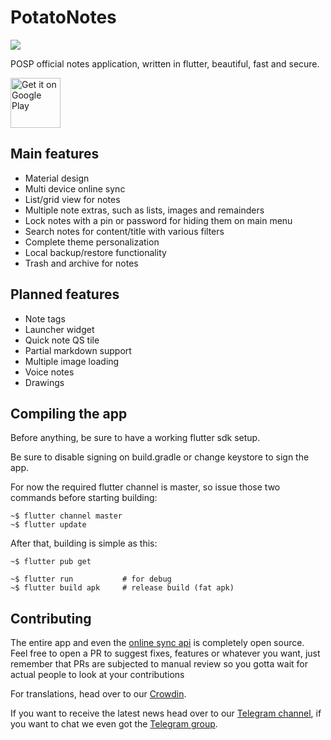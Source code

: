 # PotatoNotes

<img src="https://i.imgur.com/4Fm8gSc.png">

POSP official notes application, written in flutter, beautiful, fast and secure.

<a href='https://play.google.com/store/apps/details?id=com.potatoproject.notes&pcampaignid=pcampaignidMKT-Other-global-all-co-prtnr-py-PartBadge-Mar2515-1'><img alt='Get it on Google Play' src='https://play.google.com/intl/en_us/badges/static/images/badges/en_badge_web_generic.png' height="80px"/></a>

## Main features
- Material design
- Multi device online sync
- List/grid view for notes
- Multiple note extras, such as lists, images and remainders
- Lock notes with a pin or password for hiding them on main menu
- Search notes for content/title with various filters
- Complete theme personalization
- Local backup/restore functionality
- Trash and archive for notes

## Planned features
- Note tags
- Launcher widget
- Quick note QS tile
- Partial markdown support
- Multiple image loading
- Voice notes
- Drawings

## Compiling the app
Before anything, be sure to have a working flutter sdk setup.

Be sure to disable signing on build.gradle or change keystore to sign the app.

For now the required flutter channel is master, so issue those two commands before starting building:
```
~$ flutter channel master
~$ flutter update
```

After that, building is simple as this:
```
~$ flutter pub get

~$ flutter run           # for debug
~$ flutter build apk     # release build (fat apk)
```

## Contributing
The entire app and even the [online sync api](https://github.com/ATechnoHazard/potatosync) is completely open source.  
Feel free to open a PR to suggest fixes, features or whatever you want, just remember that PRs are subjected to manual review so you gotta wait for actual people to look at your contributions

For translations, head over to our [Crowdin](https://crowdin.com/project/potatonotes).

If you want to receive the latest news head over to our [Telegram channel](t.me/potatonotesnews), if you want to chat we even got the [Telegram group](t.me/potatonotes).